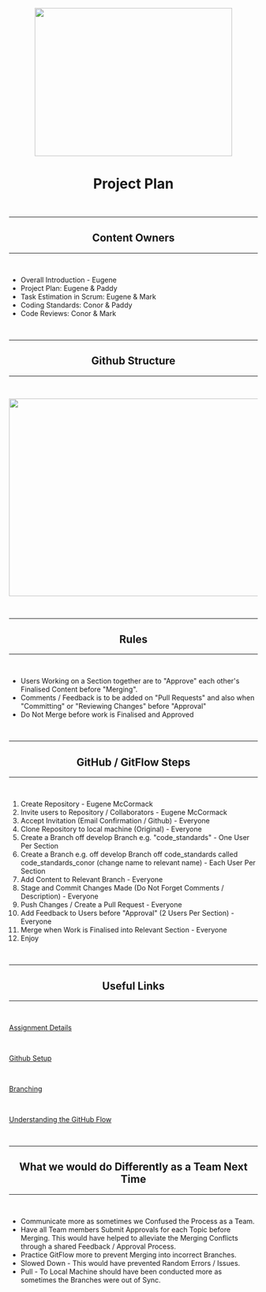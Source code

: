 <p align = "center">
  <img width="400" height="300" src="https://volunteerfingal.ie/wp-content/uploads/elementor/thumbs/business-planning-background-1600x900-oaygn13acu8v9zpolfmo8xx5052qjdkdjds9b4xo5k.png">
</p>


# <center> **Project Plan** </center>

<br>

---
## <center> **Content Owners** </center>
---

<br>

* Overall Introduction - Eugene
* Project Plan: Eugene & Paddy
* Task Estimation in Scrum: Eugene & Mark
* Coding Standards: Conor & Paddy
* Code Reviews: Conor & Mark

<br>

---
## <center> **Github Structure** </center>
---

<br>

<p align = "center">
  <img width="1000" height="400" src="https://i.imgur.com/AKUcNWc.png">
</p>


<br>

---
## <center> **Rules** </center>
---

<br>

* Users Working on a Section together are to "Approve" each other's Finalised Content before "Merging".
* Comments / Feedback is to be added on "Pull Requests" and also when "Committing" or "Reviewing Changes" before "Approval"
* Do Not Merge before work is Finalised and Approved


<br>

---
## <center> **GitHub / GitFlow Steps** </center>
---

<br>

1. Create Repository - Eugene McCormack
2. Invite users to Repository / Collaborators - Eugene McCormack
3. Accept Invitation (Email Confirmation / Github) - Everyone
4. Clone Repository to local machine (Original) - Everyone
5. Create a Branch off develop Branch e.g. "code_standards" - One User Per Section
6. Create a Branch e.g. off develop Branch off code_standards called code_standards_conor (change name to relevant name) - Each User Per Section
7. Add Content to Relevant Branch - Everyone
8. Stage and Commit Changes Made (Do Not Forget Comments / Description) - Everyone
9. Push Changes / Create a Pull Request - Everyone
10. Add Feedback to Users before "Approval" (2 Users Per Section) - Everyone
11. Merge when Work is Finalised into Relevant Section - Everyone 
10. Enjoy

<br>

---
## <center> **Useful Links** </center>
---

<br>

[Assignment Details](https://1drv.ms/w/s!Ap4JPbfie2zTg7I12fy6V3s3fmqqVw?e=MxFjr1)

<br>

[Github Setup](https://github.com/neiloconnor/git-flow-exercise/blob/master/walkthrough/1-setup.md)

<br>

[Branching](https://github.com/neiloconnor/git-flow-exercise/blob/master/walkthrough/2-feature-branches.md)

<br>

[Understanding the GitHub Flow](https://guides.github.com/introduction/flow/)

<br>

---
## <center> **What we would do Differently as a Team Next Time** </center>
---

<br>

* Communicate more as sometimes we Confused the Process as a Team.
* Have all Team members Submit Approvals for each Topic before Merging. This would have helped to alleviate the Merging Conflicts through a shared Feedback / Approval Process.
* Practice GitFlow more to prevent Merging into incorrect Branches.
* Slowed Down - This would have prevented Random Errors / Issues.
* Pull - To Local Machine should have been conducted more as sometimes the Branches were out of Sync.



